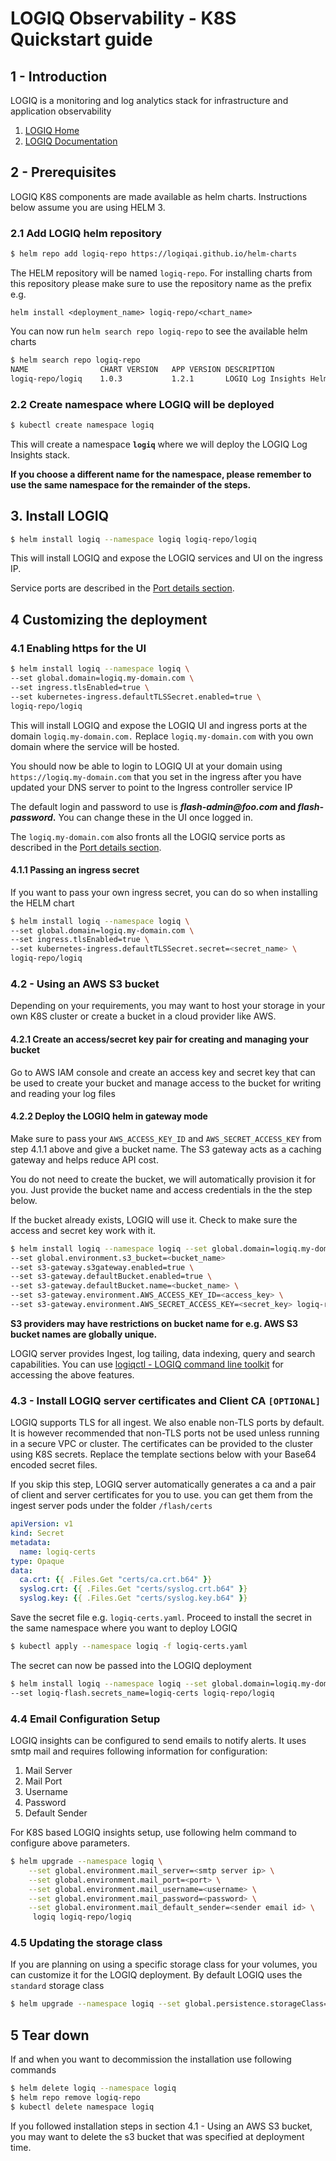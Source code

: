 # LOGIQ Observability - K8S Quickstart guide

## 1 - Introduction

LOGIQ is a monitoring and log analytics stack for infrastructure and application observability

1. [LOGIQ Home](https://logiq.ai)
2. [LOGIQ Documentation](https://docs.logiq.ai)

## 2 - Prerequisites

LOGIQ K8S components are made available as helm charts. Instructions below assume you are using HELM 3.

### 2.1 Add LOGIQ helm repository

```bash
$ helm repo add logiq-repo https://logiqai.github.io/helm-charts
```

The HELM repository will be named `logiq-repo`. For installing charts from this repository please make sure to use the repository name as the prefix e.g. 

`helm install <deployment_name> logiq-repo/<chart_name>`

You can now run `helm search repo logiq-repo` to see the available helm charts

```bash
$ helm search repo logiq-repo
NAME            	CHART VERSION	APP VERSION	DESCRIPTION
logiq-repo/logiq	1.0.3        	1.2.1      	LOGIQ Log Insights Helm chart for Kubernetes
```

### 2.2 Create namespace where LOGIQ will be deployed

```bash
$ kubectl create namespace logiq
```

This will create a namespace **`logiq`** where we will deploy the LOGIQ Log Insights stack. 

**If you choose a different name for the namespace, please remember to use the same namespace for the remainder of the steps.**

## 3. Install LOGIQ

```bash
$ helm install logiq --namespace logiq logiq-repo/logiq
```

This will install LOGIQ and expose the LOGIQ services and UI on the ingress IP.

Service ports are described in the [Port details section](https://docs.logiq.ai/logiq-server/quickstart-guide#ports). 

## 4 Customizing the deployment

### 4.1 Enabling https for the UI

```bash
$ helm install logiq --namespace logiq \
--set global.domain=logiq.my-domain.com \
--set ingress.tlsEnabled=true \
--set kubernetes-ingress.defaultTLSSecret.enabled=true \
logiq-repo/logiq
```

This will install LOGIQ and expose the LOGIQ UI and ingress ports at the domain `logiq.my-domain.com.` Replace `logiq.my-domain.com` with you own domain where the service will be hosted.

You should now be able to login to LOGIQ UI at your domain using `https://logiq.my-domain.com` that you set in the ingress after you have updated your DNS server to point to the Ingress controller service IP

The default login and password to use is **_flash-admin@foo.com_ and _flash-password_.** You can change these in the UI once logged in.

The `logiq.my-domain.com` also fronts all the LOGIQ service ports as described in the [Port details section](https://docs.logiq.ai/logiq-server/quickstart-guide#ports). 

#### 4.1.1 Passing an ingress secret

If you want to pass your own ingress secret, you can do so when installing the HELM chart

```bash
$ helm install logiq --namespace logiq \
--set global.domain=logiq.my-domain.com \
--set ingress.tlsEnabled=true \
--set kubernetes-ingress.defaultTLSSecret.secret=<secret_name> \
logiq-repo/logiq
```

### 4.2 - Using an AWS S3 bucket

Depending on your requirements, you may want to host your storage in your own K8S cluster or create a bucket in a cloud provider like AWS.

#### 4.2.1 Create an access/secret key pair for creating and managing your bucket <a id="3-1-1"></a>

Go to AWS IAM console and create an access key and secret key that can be used to create your bucket and manage access to the bucket for writing and reading your log files

#### 4.2.2 Deploy the LOGIQ helm in gateway mode

Make sure to pass your `AWS_ACCESS_KEY_ID` and `AWS_SECRET_ACCESS_KEY` from step 4.1.1 above and give a bucket name. The S3 gateway acts as a caching gateway and helps reduce API cost.

You do not need to create the bucket, we will automatically provision it for you. Just provide the bucket name and access credentials in the the step below.

If the bucket already exists, LOGIQ will use it. Check to make sure the access and secret key work with it.

```bash
$ helm install logiq --namespace logiq --set global.domain=logiq.my-domain.com \
--set global.environment.s3_bucket=<bucket_name>
--set s3-gateway.s3gateway.enabled=true \
--set s3-gateway.defaultBucket.enabled=true \
--set s3-gateway.defaultBucket.name=<bucket_name> \
--set s3-gateway.environment.AWS_ACCESS_KEY_ID=<access_key> \
--set s3-gateway.environment.AWS_SECRET_ACCESS_KEY=<secret_key> logiq-repo/logiq
```

**S3 providers may have restrictions on bucket name for e.g. AWS S3 bucket names are globally unique.**

LOGIQ server provides Ingest, log tailing, data indexing, query and search capabilities. You can use [logiqctl - LOGIQ command line toolkit](https://docs.logiq.ai/logiqctl) for accessing the above features.

### 4.3 - Install LOGIQ server certificates and Client CA `[OPTIONAL]`

LOGIQ supports TLS for all ingest. We also enable non-TLS ports by default. It is however recommended that  non-TLS ports not be used unless running in a secure VPC or cluster. The certificates can be provided to the cluster using K8S secrets. Replace the template sections below with your Base64 encoded secret files.

If you skip this step, LOGIQ server automatically generates a ca and a pair of client and server certificates for you to use. you can get them from the ingest server pods under the folder `/flash/certs`

```yaml
apiVersion: v1
kind: Secret
metadata:
  name: logiq-certs
type: Opaque
data:
  ca.crt: {{ .Files.Get "certs/ca.crt.b64" }}
  syslog.crt: {{ .Files.Get "certs/syslog.crt.b64" }}
  syslog.key: {{ .Files.Get "certs/syslog.key.b64" }}
```

Save the secret file e.g. `logiq-certs.yaml`. Proceed to install the secret in the same namespace where you want to deploy LOGIQ

```bash
$ kubectl apply --namespace logiq -f logiq-certs.yaml
```

The secret can now be passed into the LOGIQ deployment

```bash
$ helm install logiq --namespace logiq --set global.domain=logiq.my-domain.com \
--set logiq-flash.secrets_name=logiq-certs logiq-repo/logiq
```

### 4.4 Email Configuration Setup

LOGIQ insights can be configured to send emails to notify alerts. It uses smtp mail and requires following information for configuration:

1. Mail Server
2. Mail Port
3. Username
4. Password
5. Default Sender

For K8S based LOGIQ insights setup, use following helm command to configure above parameters.

```bash
$ helm upgrade --namespace logiq \
    --set global.environment.mail_server=<smtp server ip> \
    --set global.environment.mail_port=<port> \
    --set global.environment.mail_username=<username> \
    --set global.environment.mail_password=<password> \
    --set global.environment.mail_default_sender=<sender email id> \
     logiq logiq-repo/logiq
```

### 4.5 Updating the storage class

If you are planning on using a specific storage class for your volumes, you can customize it for the LOGIQ deployment. By default LOGIQ uses the `standard` storage class

```bash
$ helm upgrade --namespace logiq --set global.persistence.storageClass=<storage class name> logiq-repo/logiq
```

## 5 Tear down

If and when you want to decommission the installation use following commands

```bash
$ helm delete logiq --namespace logiq
$ helm repo remove logiq-repo
$ kubectl delete namespace logiq
```

If you followed installation steps in section 4.1 - Using an AWS S3 bucket, you may want to delete the s3 bucket that was specified at deployment time.

